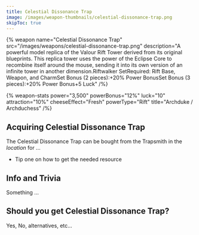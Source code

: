 ```yaml
---
title: Celestial Dissonance Trap
image: /images/weapon-thumbnails/celestial-dissonance-trap.png
skipToc: true
---
```


{% weapon
 name="Celestial Dissonance Trap"
 src="/images/weapons/celestial-dissonance-trap.png"
 description="A powerful model replica of the Valour Rift Tower derived from its original blueprints. This replica tower uses the power of the Eclipse Core to recombine itself around the mouse, sending it into its own version of an infinite tower in another dimension.Riftwalker SetRequired: Rift Base, Weapon, and CharmSet Bonus (2 pieces):+20% Power BonusSet Bonus (3 pieces):+20% Power Bonus+5 Luck"
/%}

{% weapon-stats
 power="3,500"
 powerBonus="12%"
 luck="10"
 attraction="10%"
 cheeseEffect="Fresh"
 powerType="Rift"
 title="Archduke / Archduchess"
/%}

## Acquiring Celestial Dissonance Trap

The Celestial Dissonance Trap can be bought from the Trapsmith in the *location* for ...

- Tip one on how to get the needed resource

## Info and Trivia

Something ...

## Should you get Celestial Dissonance Trap?

Yes, No, alternatives, etc...
